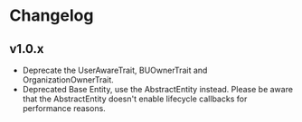 # Changelog

## v1.0.x

- Deprecate the UserAwareTrait, BUOwnerTrait and OrganizationOwnerTrait.
- Deprecated Base Entity, use the AbstractEntity instead. Please be aware that the
  AbstractEntity doesn't enable lifecycle callbacks for performance reasons.
